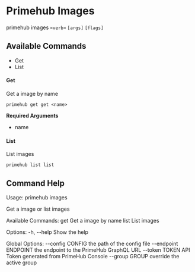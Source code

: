 
# Primehub Images

primehub images `<verb>` `[args]` `[flags]`


## Available Commands

* Get
* List



#### Get

Get a image by name


```
primehub get get <name>
```
**Required Arguments**
* name
 


 



#### List

List images


```
primehub list list
```
 


 


 

## Command Help

Usage: 
  primehub images <command>

Get a image or list images

Available Commands:
  get                  Get a image by name
  list                 List images

Options:
  -h, --help           Show the help

Global Options:
  --config CONFIG      the path of the config file
  --endpoint ENDPOINT  the endpoint to the PrimeHub GraphQL URL
  --token TOKEN        API Token generated from PrimeHub Console
  --group GROUP        override the active group
